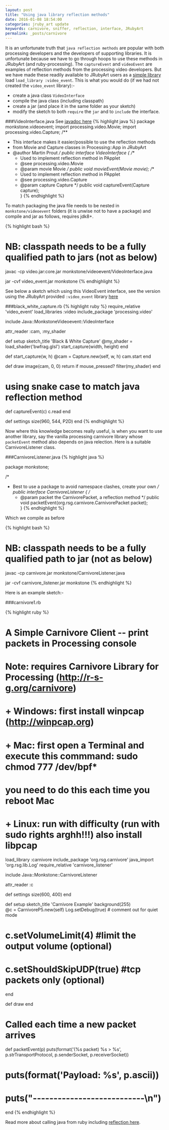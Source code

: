 ```yaml
---
layout: post
title: "Using java library reflection methods"
date: 2016-01-08 18:54:00
categories: jruby_art update
keywords: carnivore, sniffer, reflection, interface, JRubyArt
permalink: _posts/carnivore
---
```


It is an unfortunate truth that `java reflection methods` are popular with both processing developers and the developers of supporting libraries. It is unfortunate because we have to go through hoops to use these methods in JRubyArt (and ruby-processing). The `captureEvent` and `videoEvent` are examples of reflection methods from the processing video developers. But we have made these readily available to JRubyArt users as a [simple library][library] load `load_library :video_event`. This is what you would do (if we had not created the `video_event` library):-

- create a java class `VideoInterface`
- compile the java class (including classpath)
- create a jar (and place it in the same folder as your sketch)
- modify the sketch to both `require` the `jar` and to `include` the interface. 

###VideoInterface.java
See [javadoc here][video]
{% highlight java %}
package monkstone.videoevent;
import processing.video.Movie;
import processing.video.Capture;
/**
 * This interface makes it easier/possible to use the reflection methods
 * from Movie and Capture classes in Processing::App in JRubyArt
 * @author Martin Prout
 */
public interface VideoInterface {
    /**
     * Used to implement reflection method in PApplet
     * @see processing.video.Movie
     * @param movie Movie
     */
    public void movieEvent(Movie movie);
    /**
     * Used to implement reflection method in PApplet
     * @see processing.video.Capture
     * @param capture Capture
     */
    public void captureEvent(Capture capture);    
}
{% endhighlight %}

To match packaging the java file needs to be nested in `monkstone/videoevent` folders (it is unwise not to have a package) and compile and jar as follows, requires jdk8+.

{% highlight bash %}
# NB: classpath needs to be a fully qualified path to jars (not as below)
javac -cp video.jar:core.jar monkstone/videoevent/VideoInterface.java

jar -cvf video_event.jar monkstone
{% endhighlight %}

See below a sketch which using this VideoEvent interface, see the version using the JRubyArt provided `:video_event` library [here][bw]

###black_white_capture.rb
{% highlight ruby %}
require_relative 'video_event'
load_libraries :video
include_package 'processing.video'

include Java::MonkstoneVideoevent::VideoInterface

attr_reader :cam, :my_shader

def setup
  sketch_title 'Black & White Capture'
  @my_shader = load_shader('bwfrag.glsl')
  start_capture(width, height)
end

def start_capture(w, h)
  @cam = Capture.new(self, w, h)
  cam.start
end

def draw
  image(cam, 0, 0)
  return if mouse_pressed?
  filter(my_shader)
end

# using snake case to match java reflection method
def captureEvent(c)
  c.read
end

def settings
  size(960, 544, P2D)
end
{% endhighlight %}

Now where this knowledge becomes really useful, is when you want to use another library, say the vanilla processing carnivore library whose `packetEvent` method also depends on java relection. Here is a suitable CarnivoreListener class.

###CarnivoreListener.java
{% highlight java %}

package monkstone;

/*
* Best to use a package to avoid namespace clashes, create your own
*/
public interface CarnivoreListener {
  /*
  * @param packet the CarnivorePacket, a reflection method
  */
  public void packetEvent(org.rsg.carnivore.CarnivorePacket packet);  
}
{% endhighlight %}

Which we compile as before

{% highlight bash %}
# NB: classpath needs to be a fully qualified path to jar (not as below)
javac -cp carnivore.jar monkstone/CarnivoreListener.java

jar -cvf carnivore_listener.jar monkstone
{% endhighlight %}

Here is an example sketch:-

###carnivore1.rb

{% highlight ruby %}
# A Simple Carnivore Client -- print packets in Processing console
#
# Note: requires Carnivore Library for Processing (http://r-s-g.org/carnivore)
#
# + Windows:  first install winpcap (http://winpcap.org)
# + Mac:      first open a Terminal and execute this commmand: sudo chmod 777 /dev/bpf*
#             you need to do this each time you reboot Mac
# + Linux:    run with difficulty (run with sudo rights arghh!!!) also install libpcap 

load_library :carnivore
include_package 'org.rsg.carnivore'
java_import 'org.rsg.lib.Log'
require_relative 'carnivore_listener'

include Java::Monkstone::CarnivoreListener

attr_reader :c

def settings
  size(600, 400)
end

def setup
  sketch_title 'Carnivore Example'
  background(255)  
  @c = CarnivoreP5.new(self)
  Log.setDebug(true) # comment out for quiet mode
  # c.setVolumeLimit(4) #limit the output volume (optional)
  # c.setShouldSkipUDP(true) #tcp packets only (optional)
end

def draw
end

# Called each time a new packet arrives
def packetEvent(p)
  puts(format('(%s packet) %s > %s', p.strTransportProtocol, p.senderSocket, p.receiverSocket))
  # puts(format('Payload: %s', p.ascii))
  # puts("---------------------------\n")
end
{% endhighlight %}

Read more about calling java from ruby including [reflection here][reflection].

[video]:http://ruby-processing.github.io/JRubyArt/monkstone/videoevent/VideoInterface.html
[library]:https://github.com/ruby-processing/JRubyArt/blob/master/library/video_event/video_event.rb
[reflection]:https://github.com/jruby/jruby/wiki/CallingJavaFromJRuby
[bw]:https://github.com/ruby-processing/JRubyArt-examples/blob/master/processing_app/library/video/capture/black_white_capture.rb
